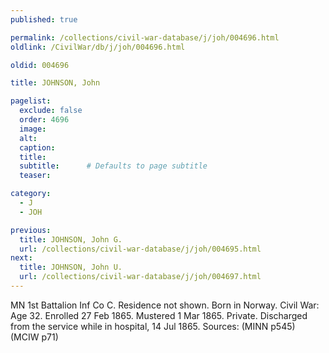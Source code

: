 ```yaml
---
published: true

permalink: /collections/civil-war-database/j/joh/004696.html
oldlink: /CivilWar/db/j/joh/004696.html

oldid: 004696

title: JOHNSON, John

pagelist:
  exclude: false
  order: 4696
  image: 
  alt:
  caption:
  title:
  subtitle:      # Defaults to page subtitle
  teaser:

category: 
  - J 
  - JOH

previous:
  title: JOHNSON, John G.
  url: /collections/civil-war-database/j/joh/004695.html  
next:
  title: JOHNSON, John U.
  url: /collections/civil-war-database/j/joh/004697.html   
---
```

MN 1st Battalion Inf Co C. Residence not shown. Born in Norway. Civil War: Age 32. Enrolled 27 Feb 1865. Mustered 1 Mar 1865. Private. Discharged from the service while in hospital, 14 Jul 1865. Sources: (MINN p545) (MCIW p71)